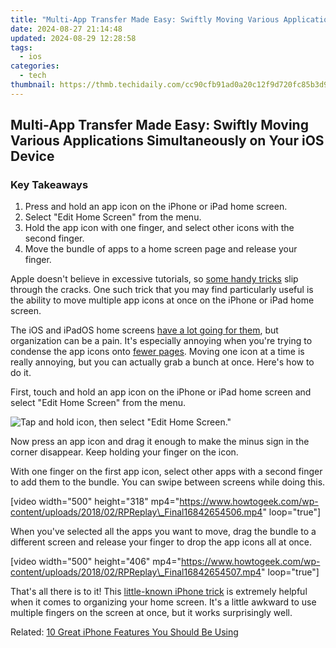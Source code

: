 ```yaml
---
title: "Multi-App Transfer Made Easy: Swiftly Moving Various Applications Simultaneously on Your iOS Device"
date: 2024-08-27 21:14:48
updated: 2024-08-29 12:28:58
tags:
  - ios
categories:
  - tech
thumbnail: https://thmb.techidaily.com/cc90cfb91ad0a20c12f9d720fc85b3d9e0382268e1d979284c574fcec450998c.jpg
---
```


## Multi-App Transfer Made Easy: Swiftly Moving Various Applications Simultaneously on Your iOS Device

### Key Takeaways

1. Press and hold an app icon on the iPhone or iPad home screen.
2. Select "Edit Home Screen" from the menu.
3. Hold the app icon with one finger, and select other icons with the second finger.
4. Move the bundle of apps to a home screen page and release your finger.

 Apple doesn't believe in excessive tutorials, so [some handy tricks](https://desktop-recording.techidaily.com/updated-essential-shortcut-knowledge-for-flawless-mac-recordings-for-2024/) slip through the cracks. One such trick that you may find particularly useful is the ability to move multiple app icons at once on the iPhone or iPad home screen.

 The iOS and iPadOS home screens [have a lot going for them](https://youtube-blog.techidaily.com/hythmic-reckonings-top-disruptors-for-mobile-devices-for-2024/), but organization can be a pain. It's especially annoying when you're trying to condense the app icons onto [fewer pages](https://techidaily.com/the-way-to-convert-mts-for-motorola-edgeplus-2023-by-aiseesoft-video-converter-play-mts-on-android/). Moving one icon at a time is really annoying, but you can actually grab a bunch at once. Here's how to do it.

 First, touch and hold an app icon on the iPhone or iPad home screen and select "Edit Home Screen" from the menu.

![Tap and hold icon, then select "Edit Home Screen."](https://static1.howtogeekimages.com/wordpress/wp-content/uploads/2018/02/RPReplay_Final1684265450_exported_2783.jpg) 

 Now press an app icon and drag it enough to make the minus sign in the corner disappear. Keep holding your finger on the icon.

 With one finger on the first app icon, select other apps with a second finger to add them to the bundle. You can swipe between screens while doing this.

 \[video width="500" height="318" mp4="https://www.howtogeek.com/wp-content/uploads/2018/02/RPReplay\_Final16842654506.mp4" loop="true"\]

 When you've selected all the apps you want to move, drag the bundle to a different screen and release your finger to drop the app icons all at once.

 \[video width="500" height="406" mp4="https://www.howtogeek.com/wp-content/uploads/2018/02/RPReplay\_Final16842654507.mp4" loop="true"\]

 That's all there is to it! This [little-known iPhone trick](https://some-skills.techidaily.com/in-2024-unleash-creative-potential-with-a-comprehensive-guide-to-ps-background-removal/) is extremely helpful when it comes to organizing your home screen. It's a little awkward to use multiple fingers on the screen at once, but it works surprisingly well.

Related: [10 Great iPhone Features You Should Be Using](https://some-skills.techidaily.com/in-2024-unleash-creative-potential-with-a-comprehensive-guide-to-ps-background-removal/)

<ins class="adsbygoogle"
     style="display:block"
     data-ad-format="autorelaxed"
     data-ad-client="ca-pub-7571918770474297"
     data-ad-slot="1223367746"></ins>



<ins class="adsbygoogle"
     style="display:block"
     data-ad-client="ca-pub-7571918770474297"
     data-ad-slot="8358498916"
     data-ad-format="auto"
     data-full-width-responsive="true"></ins>
